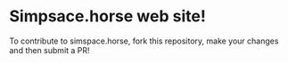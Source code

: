 Simpsace.horse web site!
========================

To contribute to simspace.horse, fork this repository, make your changes and then submit a PR!

